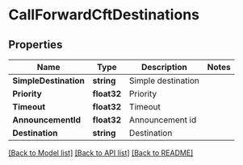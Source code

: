 # CallForwardCftDestinations

## Properties

Name | Type | Description | Notes
------------ | ------------- | ------------- | -------------
**SimpleDestination** | **string** | Simple destination | 
**Priority** | **float32** | Priority | 
**Timeout** | **float32** | Timeout | 
**AnnouncementId** | **float32** | Announcement id | 
**Destination** | **string** | Destination | 

[[Back to Model list]](../README.md#documentation-for-models) [[Back to API list]](../README.md#documentation-for-api-endpoints) [[Back to README]](../README.md)


